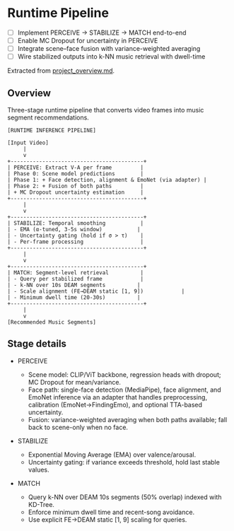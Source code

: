 # Runtime Pipeline

- [ ] Implement PERCEIVE → STABILIZE → MATCH end-to-end
- [ ] Enable MC Dropout for uncertainty in PERCEIVE
- [ ] Integrate scene–face fusion with variance-weighted averaging
- [ ] Wire stabilized outputs into k-NN music retrieval with dwell-time

Extracted from [project_overview.md](file:///Users/desmondchoy/Projects/emo-rec/docs/project_overview.md).

## Overview

Three-stage runtime pipeline that converts video frames into music segment recommendations.

```
[RUNTIME INFERENCE PIPELINE]

[Input Video]
     |
     v
+------------------------------------------+
| PERCEIVE: Extract V-A per frame         |
| Phase 0: Scene model predictions        |
| Phase 1: + Face detection, alignment & EmoNet (via adapter) |
| Phase 2: + Fusion of both paths         |
| + MC Dropout uncertainty estimation     |
+------------------------------------------+
     |
     v
+------------------------------------------+
| STABILIZE: Temporal smoothing           |
| - EMA (α-tuned, 3-5s window)           |
| - Uncertainty gating (hold if σ > τ)    |
| - Per-frame processing                  |
+------------------------------------------+
     |
     v
+------------------------------------------+
| MATCH: Segment-level retrieval          |
| - Query per stabilized frame            |
| - k-NN over 10s DEAM segments          |
| - Scale alignment (FE→DEAM static [1, 9])            |
| - Minimum dwell time (20-30s)          |
+------------------------------------------+
     |
     v
[Recommended Music Segments]
```

## Stage details

- PERCEIVE
  - Scene model: CLIP/ViT backbone, regression heads with dropout; MC Dropout for mean/variance.
  - Face path: single-face detection (MediaPipe), face alignment, and EmoNet inference via an adapter that handles preprocessing, calibration (EmoNet→FindingEmo), and optional TTA-based uncertainty.
  - Fusion: variance-weighted averaging when both paths available; fall back to scene-only when no face.

- STABILIZE
  - Exponential Moving Average (EMA) over valence/arousal.
  - Uncertainty gating: if variance exceeds threshold, hold last stable values.

- MATCH
  - Query k-NN over DEAM 10s segments (50% overlap) indexed with KD-Tree.
  - Enforce minimum dwell time and recent-song avoidance.
  - Use explicit FE→DEAM static [1, 9] scaling for queries.
